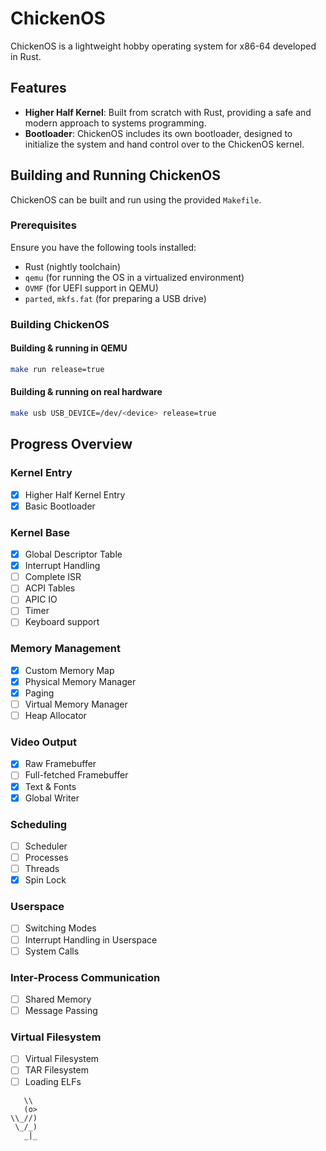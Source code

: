 # ChickenOS

ChickenOS is a lightweight hobby operating system for x86-64 developed in Rust.

## Features

- **Higher Half Kernel**: Built from scratch with Rust, providing a safe and modern approach to systems programming.
- **Bootloader**: ChickenOS includes its own bootloader, designed to initialize the system and hand control over to the ChickenOS kernel.

## Building and Running ChickenOS

ChickenOS can be built and run using the provided `Makefile`.

### Prerequisites

Ensure you have the following tools installed:

- Rust (nightly toolchain)
- `qemu` (for running the OS in a virtualized environment)
- `OVMF` (for UEFI support in QEMU)
- `parted`, `mkfs.fat` (for preparing a USB drive)

### Building ChickenOS

#### Building & running in QEMU
```bash
make run release=true
```

#### Building & running on real hardware
```bash
make usb USB_DEVICE=/dev/<device> release=true
```

## Progress Overview

### Kernel Entry 
- [x] Higher Half Kernel Entry 
- [x] Basic Bootloader

### Kernel Base 
- [x] Global Descriptor Table
- [x] Interrupt Handling
- [ ] Complete ISR
- [ ] ACPI Tables
- [ ] APIC IO
- [ ] Timer
- [ ] Keyboard support

### Memory Management
- [x] Custom Memory Map
- [x] Physical Memory Manager
- [x] Paging
- [ ] Virtual Memory Manager
- [ ] Heap Allocator

### Video Output
- [x] Raw Framebuffer
- [ ] Full-fetched Framebuffer
- [x] Text & Fonts
- [x] Global Writer

### Scheduling
- [ ] Scheduler
- [ ] Processes
- [ ] Threads
- [x] Spin Lock

### Userspace
- [ ] Switching Modes
- [ ] Interrupt Handling in Userspace
- [ ] System Calls

### Inter-Process Communication
- [ ] Shared Memory
- [ ] Message Passing

### Virtual Filesystem
- [ ] Virtual Filesystem
- [ ] TAR Filesystem
- [ ] Loading ELFs

```plaintext
   \\
   (o>
\\_//)
 \_/_)
   _|_
```
